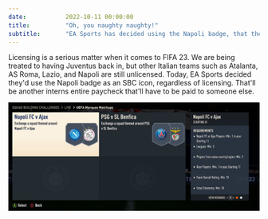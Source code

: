 ```yaml
---
date: 			2022-10-11 00:00:00
title: 			"Oh, you naughty naughty!"
subtitle: 		"EA Sports has decided using the Napoli badge, that they don't have the rights to anymore."
---
```


Licensing is a serious matter when it comes to FIFA 23. We are being treated to having Juventus back in, but other Italian teams such as Atalanta, AS Roma, Lazio, and Napoli are still unlicensed. Today, EA Sports decided they'd use the Napoli badge as an SBC icon, regardless of licensing. That'll be another interns entire paycheck that'll have to be paid to someone else.

<img src="/assets/images/napoli.jpg" alt="Not the right badge."/>